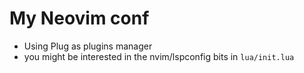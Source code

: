 # My Neovim conf

 * Using Plug as plugins manager 
 * you might be interested in the nvim/lspconfig bits in `lua/init.lua`
